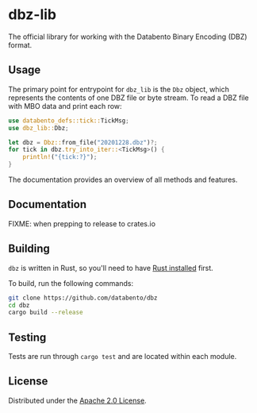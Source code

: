 # dbz-lib

The official library for working with the Databento Binary Encoding (DBZ) format.

## Usage

The primary point for entrypoint for `dbz_lib` is the `Dbz` object, which
represents the contents of one DBZ file or byte stream.
To read a DBZ file with MBO data and print each row:
```rust
use databento_defs::tick::TickMsg;
use dbz_lib::Dbz;

let dbz = Dbz::from_file("20201228.dbz")?;
for tick in dbz.try_into_iter::<TickMsg>() {
    println!("{tick:?}");
}
```

The documentation provides an overview of all methods and features.

## Documentation

FIXME: when prepping to release to crates.io

## Building

`dbz` is written in Rust, so you'll need to have [Rust installed](https://www.rust-lang.org/)
first.

To build, run the following commands:
```sh
git clone https://github.com/databento/dbz
cd dbz
cargo build --release
```

## Testing

Tests are run through `cargo test` and are located within each module.

## License

Distributed under the [Apache 2.0 License](https://www.apache.org/licenses/LICENSE-2.0.html).
